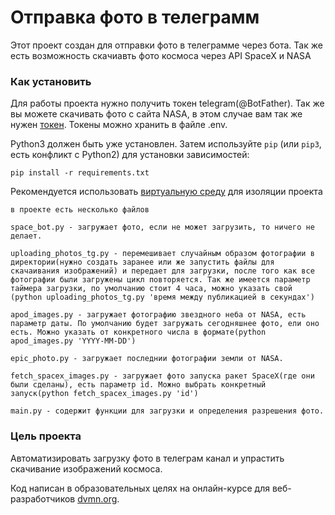 # Отправка фото в телеграмм 

Этот проект создан для отправки фото в телеграмме через бота. Так же есть возможность скачиавть фото космоса через API SpaceX и NASA

### Как установить

Для работы проекта нужно получить токен telegram(@BotFather).
Так же вы можете скачивать фото с сайта NASA, в этом случае вам так же нужен [токен](https://api.nasa.gov/).
Токены можно хранить в файле .env.

Python3 должен быть уже установлен. 
Затем используйте `pip` (или `pip3`, есть конфликт с Python2) для установки зависимостей:
```
pip install -r requirements.txt
```
Рекомендуется использовать [виртуальную среду](https://timeweb.cloud/tutorials/python/kak-sozdat-virtualnoe-okruzhenie) для изоляции проекта
```
в проекте есть несколько файлов

space_bot.py - загружает фото, если не может загрузить, то ничего не делает.

uploading_photos_tg.py - перемешивает случайным образом фотографии в директории(нужно создать заранее или же запустить файлы для скачаивания изображений) и передает для загрузки, после того как все фотографии были загружены цикл повторяется. Так же имеется параметр таймера загрузки, по умолчанию стоит 4 часа, можно указать свой (python uploading_photos_tg.py 'время между публикацией в секундах')

apod_images.py - загружает фотографию звездного неба от NASA, есть параметр даты. По умолчанию будет загружать сегодняшнее фото, ели оно есть. Можно указать от конкретного числа в формате(python apod_images.py 'YYYY-MM-DD')

epic_photo.py - загружает последнии фотографии земли от NASA.

fetch_spacex_images.py - загружает фото запуска ракет SpaceX(где они были сделаны), есть параметр id. Можно выбрать конкретный запуск(python fetch_spacex_images.py 'id')

main.py - содержит функции для загрузки и определения разрешения фото.
```
### Цель проекта

Автоматизировать загрузку фото в телеграм канал и упрастить скачивание изображений космоса.

Код написан в образовательных целях на онлайн-курсе для веб-разработчиков [dvmn.org](https://dvmn.org/).